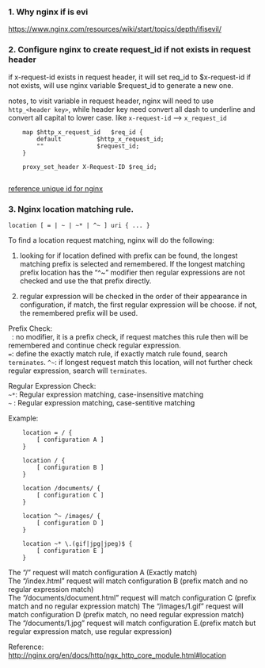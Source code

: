 

### 1. Why nginx if is evi
https://www.nginx.com/resources/wiki/start/topics/depth/ifisevil/


### 2. Configure nginx to create request_id if not exists in request header

if x-request-id exists in request header, it will set req_id to $x-request-id
if not exists, will use nginx variable $request_id to generate a new one. 

notes, to visit variable in request header, nginx will need to use `http_<header key>`, while header key need convert 
all dash to underline and convert all capital to lower case. like `x-request-id` --> `x_request_id`

```
    map $http_x_request_id   $req_id {
        default          $http_x_request_id;
        ""               $request_id;
    }
    
    proxy_set_header X-Request-ID $req_id;
    
```

[reference unique id for nginx](https://www.jianshu.com/p/5e103e1eb017)

### 3. Nginx location matching rule.

`location [ = | ~ | ~* | ^~ ] uri { ... }`  

To find a location request matching, nginx will do the following:  
1. looking for if location defined with prefix can be found, the longest matching prefix is selected and remembered.
If the longest matching prefix location has the “^~” modifier then regular expressions are not checked and use the that prefix directly.  

2. regular expression will be checked in the order of their appearance in configuration, if match, the first regular expression will be choose. if not, the remembered prefix will be used. 


Prefix Check:  
` `: no modifier, it is a prefix check, if request matches this rule then will be remembered and continue check regular expression.  
`=`:  define the exactly match rule, if exactly match rule found, search `terminates`. 
`^~`: if longest request match this location, will not further check regular expression, search will `terminates`. 

Regular Expression Check:  
`~*`: Regular expression matching, case-insensitive matching  
`~` : Regular expression matching, case-sentitive matching  

Example:
```
    location = / {
        [ configuration A ]
    }

    location / {
        [ configuration B ]
    }

    location /documents/ {
        [ configuration C ]
    }

    location ^~ /images/ {
        [ configuration D ]
    }

    location ~* \.(gif|jpg|jpeg)$ {
        [ configuration E ]
    }
```
The “/” request will match configuration A (Exactly match)  
The “/index.html” request will match configuration B (prefix match and no regular expression match)  
The “/documents/document.html” request will match configuration C (prefix match and no regular expression match)
The “/images/1.gif” request will match configuration D (prefix match, no need regular expression match)
The “/documents/1.jpg” request will match configuration E.(prefix match but regular expression match, use regular expression)

Reference: http://nginx.org/en/docs/http/ngx_http_core_module.html#location
